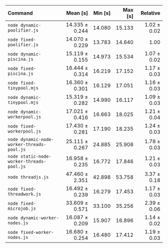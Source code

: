 | Command                                    |       Mean [s] | Min [s] | Max [s] |    Relative |
| :----------------------------------------- | -------------: | ------: | ------: | ----------: |
| `node dynamic-poolifier.js`                | 14.335 ± 0.244 |  14.080 |  15.133 | 1.02 ± 0.02 |
| `node fixed-poolifier.js`                  | 14.070 ± 0.229 |  13.783 |  14.640 |        1.00 |
| `node dynamic-piscina.js`                  | 15.119 ± 0.155 |  14.973 |  15.534 | 1.07 ± 0.02 |
| `node fixed-piscina.js`                    | 16.444 ± 0.314 |  16.219 |  17.152 | 1.17 ± 0.03 |
| `node fixed-tinypool.mjs`                  | 16.360 ± 0.301 |  16.129 |  17.051 | 1.16 ± 0.03 |
| `node dynamic-tinypool.mjs`                | 15.319 ± 0.282 |  14.990 |  16.117 | 1.09 ± 0.03 |
| `node dynamic-workerpool.js`               | 17.021 ± 0.416 |  16.663 |  18.025 | 1.21 ± 0.04 |
| `node fixed-workerpool.js`                 | 17.430 ± 0.281 |  17.190 |  18.235 | 1.24 ± 0.03 |
| `node dynamic-node-worker-threads-pool.js` | 25.111 ± 0.267 |  24.885 |  25.908 | 1.78 ± 0.03 |
| `node static-node-worker-threads-pool.js`  | 16.958 ± 0.235 |  16.772 |  17.846 | 1.21 ± 0.03 |
| `node threadjs.js`                         | 47.460 ± 2.351 |  42.898 |  53.758 | 3.37 ± 0.18 |
| `node fixed-threadwork.js`                 | 16.492 ± 0.239 |  16.279 |  17.453 | 1.17 ± 0.03 |
| `node fixed-microjob.js`                   | 33.609 ± 0.571 |  33.100 |  35.256 | 2.39 ± 0.06 |
| `node dynamic-worker-nodes.js`             | 16.087 ± 0.209 |  15.907 |  16.896 | 1.14 ± 0.02 |
| `node fixed-worker-nodes.js`               | 16.680 ± 0.254 |  16.480 |  17.412 | 1.19 ± 0.03 |
